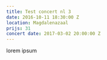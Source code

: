 ```yaml
---
title: Test concert nl 3
date: 2016-10-11 18:30:00 Z
location: Magdalenazaal
prijs: 31
concert date: 2017-03-02 20:00:00 Z
---
```


lorem ipsum